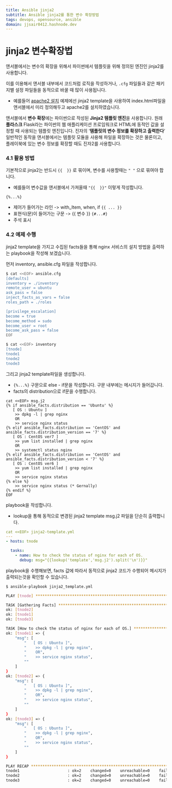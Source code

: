 ```yaml
---
title: Ansible jinja2
subtitle: Ansible jinja2를 통한 변수 확장방법
tags: devops, opensource, ansible
domain: jjsair0412.hashnode.dev
---
```


# jinja2 변수확장법
앤서블에서는 변수의 확장을 위해서 파이썬에서 템플릿을 위해 정의된 엔진인 jinja2를 사용합니다.

이를 이용해서 앤서블 내부에서 코드처럼 로직을 작성하거나, ```.cfg``` 파일들과 같은 패키지별 설정 파일들을 동적으로 바꿀 때 많이 사용됩니다.
- 예를들어 [apache2 설치](#3-ubuntu-와-centos에-apache-http를-설치하는-playbook을-작성해서-실습해보세요-롤템플릿-사용은-편한대로) 예제에선 jinja2 template을 사용하여 index.html파일을 앤서블에서 미리 정의해두고 apache2를 설치하였습니다.


앤서블에서 **변수 확장**에는 파이썬으로 작성된 **Jinja2 템플릿 엔진**을 사용합니다.
원래 **플라스크** Flask라는 파이썬의 웹 애플리케이션 프로임워크로 HTML에 동적인 값을 설정할 때 사용되는 템플릿 엔진입니다.
진자의 ‘**템플릿의 변수 정보를 확장하고 출력한다**’ 일반적인 동작을 앤서블에서는 템플릿 모듈을 사용해 파일을 확장하는 것은 물론이고, 플레이북에 있는 변수 정보를 확장할 때도 진자2를 사용합니다.


### 4.1 활용 방법
기본적으로 jinja2는 반드시 ```{{  }}``` 로 묶이며, 변수를 사용할때는 ```" "``` 으로 묶여야 합니다.
- 예를들어 변수값을 앤서블에서 가져올때 ```"{{  }}"``` 이렇게 작성합니다.

```{%...%}```
  - 제어가 들어가는 라인 -> with_Item, when, if
```{{ ... }}``` 
  - 표현식(문)이 들어가는 구문 -> {{ 변수 }}
```{#...#}``` 
  - 주석 표시

### 4.2 예제 수행
jinja2 template을 가지고 수집된 facts들을 통해 nginx 서비스의 설치 방법을 출력하는 playbook을 작성해 보겠습니다.

먼저 inventory, ansible.cfg 파일을 작성합니다.
```bash
$ cat <<EOF> ansible.cfg
[defaults]
inventory = ./inventory
remote_user = ubuntu
ask_pass = false
inject_facts_as_vars = false
roles_path = ./roles

[privilege_escalation]
become = true
become_method = sudo
become_user = root
become_ask_pass = false
EOF

$ cat <<EOF> inventory
[tnode]
tnode1
tnode2
tnode3
```

그리고 jinja2 template파일을 생성합니다.
- ```{%...%}``` 구문으로 else - if문을 작성합니다. 구문 내부에는 메시지가 들어갑니다.
- facts의 distribution으로 if문을 수행합니다.

```
cat <<EOF> msg.j2
{% if ansible_facts.distribution == 'Ubuntu' %}
   [ OS : Ubuntu ]
    >> dpkg -l | grep nginx
    OR
    >> service nginx status
{% elif ansible_facts.distribution == 'CentOS' and ansible_facts.distribution_version == '7' %}
   [ OS : CentOS ver7 ]
    >> yum list installed | grep nginx
    OR
    >> systemctl status nginx
{% elif ansible_facts.distribution == 'CentOS' and ansible_facts.distribution_version < '7' %}
   [ OS : CentOS ver6 ]
    >> yum list installed | grep nginx
    OR
    >> service nginx status
{% else %}
    >> service nginx status (* Gernally)
{% endif %}
EOF
```

playbook을 작성합니다.
- lookup을 통해 동적으로 변경된 jinja2 template msg.j2 파일을 단순히 출력합니다.
```yaml
cat <<EOF> jinja2-template.yml
---
- hosts: tnode

  tasks:
    - name: How to check the status of nginx for each of OS.
      debug: msg="{{lookup('template','msg.j2').split('\n')}}"
```

playbook을 수행해보면, facts 값에 따라서 동적으로 jinja2 코드가 수행되어 메시지가 출력되는것을 확인할 수 있습니다.
```bash
$ ansible-playbook jinja2_template.yml 

PLAY [tnode] ***********************************************************************************************************************************************************************************************************************

TASK [Gathering Facts] *************************************************************************************************************************************************************************************************************
ok: [tnode2]
ok: [tnode1]
ok: [tnode3]

TASK [How to check the status of nginx for each of OS.] ****************************************************************************************************************************************************************************
ok: [tnode1] => {
    "msg": [
        "   [ OS : Ubuntu ]",
        "    >> dpkg -l | grep nginx",
        "    OR",
        "    >> service nginx status",
        ""
    ]
}
ok: [tnode2] => {
    "msg": [
        "   [ OS : Ubuntu ]",
        "    >> dpkg -l | grep nginx",
        "    OR",
        "    >> service nginx status",
        ""
    ]
}
ok: [tnode3] => {
    "msg": [
        "   [ OS : Ubuntu ]",
        "    >> dpkg -l | grep nginx",
        "    OR",
        "    >> service nginx status",
        ""
    ]
}

PLAY RECAP *************************************************************************************************************************************************************************************************************************
tnode1                     : ok=2    changed=0    unreachable=0    failed=0    skipped=0    rescued=0    ignored=0   
tnode2                     : ok=2    changed=0    unreachable=0    failed=0    skipped=0    rescued=0    ignored=0   
tnode3                     : ok=2    changed=0    unreachable=0    failed=0    skipped=0    rescued=0    ignored=0   
```